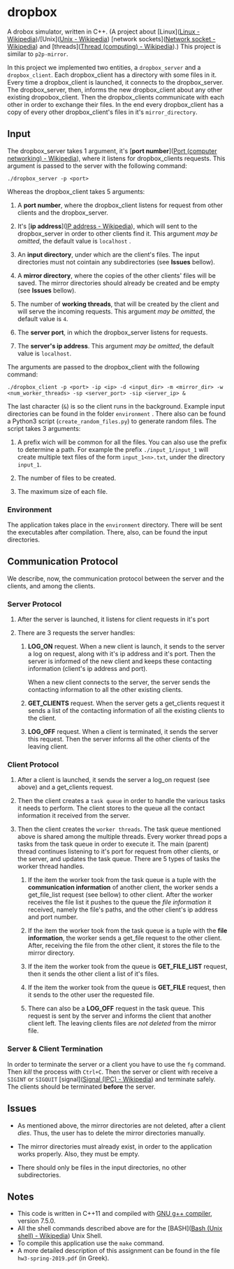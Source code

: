 # dropbox

A drobox simulator, written in C++. (A project about [Linux]([Linux - Wikipedia](https://en.wikipedia.org/wiki/Linux))/[Unix]([Unix - Wikipedia](https://en.wikipedia.org/wiki/Unix)) [network sockets]([Network socket - Wikipedia](https://en.wikipedia.org/wiki/Network_socket)) and [threads]([Thread (computing) - Wikipedia](https://en.wikipedia.org/wiki/Thread_(computing))).) This project is similar to `p2p-mirror`.

In this project we implemented two entities, a `dropbox_server` and a `dropbox_client`. Each dropbox_client has a directory with some files in it. Every time a dropbox_client is launched, it connects to the dropbox_server. The dropbox_server, then, informs the new dropbox_client about any other existing dropobox_client. Then the dropbox_clients communicate with each other in order to exchange their files. In the end every dropbox_client has a copy of every other dropbox_client's files in it's `mirror_directory`.

## Input

The dropbox_server takes 1 argument, it's [**port number**]([Port (computer networking) - Wikipedia](https://en.wikipedia.org/wiki/Port_(computer_networking))), where it listens for dropbox_clients requests. This argument is passed to the server with the following command:

`./dropbox_server -p <port>`

Whereas the dropbox_client takes 5 arguments:

1. A **port number**, where the dropbox_client listens for request from other clients and the dropbox_server.

2. It's [**ip address**]([IP address - Wikipedia](https://en.wikipedia.org/wiki/IP_address)), which will sent to the dropbox_server in order to other clients find it. This argument *may be omitted*, the default value is `localhost` .

3. An **input directory**, under which are the client's files. The input directories must not cointain any subdirectories (see **Issues** bellow).

4. A **mirror directory**, where the copies of the other clients' files will be saved. The mirror directories should already be created and be empty (see **Issues** bellow).

5. The number of **working threads**, that will be created by the client and will serve the incoming requests. This argument *may be omitted*, the default value is `4`.

6. The **server port**, in which the dropbox_server listens for requests.

7. The **server's ip address**. This argument *may be omitted*, the default value is `localhost`.

The arguments are passed to the dropbox_client with the following command:

`./dropbox_client -p <port> -ip <ip> -d <input_dir> -m <mirror_dir> -w <num_worker_threads> -sp <server_port> -sip <server_ip> &`

The last character (`&`) is so the client runs in the background. Example input directories can be found in the folder `environment` . There also can be found a Python3 script (`create_random_files.py`) to generate random files. The script takes 3 arguments:

1. A prefix wich will be common for all the files. You can also use the prefix to determine a path. For example the prefix `./input_1/input_1` will create multiple text files of the form `input_1<n>.txt`, under the directory `input_1`.

2. The number of files to be created.

3. The maximum size of each file.

### Environment

The application takes place in the `environment` directory. There will be sent the executables after compilation. There, also, can be found the input directories.

## Communication Protocol

We describe, now, the communication protocol between the server and the clients, and among the clients.

### Server Protocol

1. After the server is launched, it listens for client requests in it's port

2. There are 3 requests the server handles:
   
   1. **LOG_ON** request. When a new client is launch, it sends to the server a log on request, along with it's ip address and it's port. Then the server is informed of the new client and keeps these contacting information (client's ip address and port).
      
      When a new client connects to the server, the server sends the contacting information to all the other existing clients.
   
   2. **GET_CLIENTS** request. When the server gets a get_clients request it sends a list of the contacting information of all the existing clients to the client.
   
   3. **LOG_OFF** request. When a client is terminated, it sends the server this request. Then the server informs all the other clients of the leaving client.

### Client Protocol

1. After a client is launched, it sends the server a log_on request (see above) and a get_clients request.

2. Then the client creates a `task queue` in order to handle the various tasks it needs to perform. The client stores to the queue all the contact information it received from the server.

3. Then the client creates the `worker threads`. The task queue mentioned above is shared among the multiple threads. Every worker thread pops a tasks from the task queue in order to execute it. The main (parent) thread continues listening to it's port for request from other clients, or the server, and updates the task queue. There are 5 types of tasks the worker thread handles.
   
   1. If the item the worker took from the task queue is a tuple with the **communication information** of another client, the worker sends a get_file_list request (see bellow) to other client. After the worker receives the file list it pushes to the queue the *file information* it received, namely the file's paths, and the other client's ip address and port number.
   
   2. If the item the worker took from the task queue is a tuple with the **file information**, the worker sends a get_file request to the other client. After, receiving the file from the other client, it stores the file to the mirror directory.
   
   3. If the item the worker took from the queue is **GET_FILE_LIST** request, then it sends the other client a list of it's files.
   
   4. If the item the worker took from the queue is **GET_FILE** request, then it sends to the other user the requested file.
   
   5. There can also be a **LOG_OFF** request in the task queue. This request is sent by the server and informs the client that another client left. The leaving clients files are *not deleted* from the mirror file.

### Server & Client Termination

In order to terminate the server or a client you have to use the `fg` command. Then *kill* the process with `Ctrl+C`. Then the server or client with receive a `SIGINT` or `SIGQUIT` [signal]([Signal (IPC) - Wikipedia](https://en.wikipedia.org/wiki/Signal_(IPC))) and terminate safely. The clients should be terminated **before** the server.

## Issues

* As mentioned above, the mirror directories are not deleted, after a client *dies*. Thus, the user has to delete the mirror directories manually.

* The mirror directories must already exist, in order to the application works properly. Also, they must be empty.

* There should only be files in the input directories, no other subdirectories.

## Notes

- This code is written in C++11 and compiled with [GNU g++ compiler](https://en.wikipedia.org/wiki/GNU_Compiler_Collection#Languages), version 7.5.0.
- All the shell commands described above are for the [BASH]([Bash (Unix shell) - Wikipedia](https://en.wikipedia.org/wiki/Bash_(Unix_shell))) Unix Shell.
- To compile this application use the `make` command.
- A more detailed description of this assignment can be found in the file `hw3-spring-2019.pdf` (in Greek).
